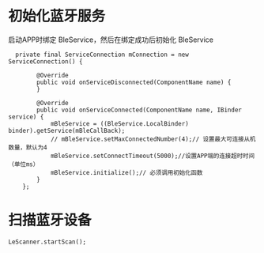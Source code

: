 # 初始化蓝牙服务
启动APP时绑定 BleService，然后在绑定成功后初始化 BleService  
```
  private final ServiceConnection mConnection = new ServiceConnection() {

        @Override
        public void onServiceDisconnected(ComponentName name) {
        }

        @Override
        public void onServiceConnected(ComponentName name, IBinder service) {
            mBleService = ((BleService.LocalBinder) binder).getService(mBleCallBack);
            // mBleService.setMaxConnectedNumber(4);// 设置最大可连接从机数量，默认为4
            mBleService.setConnectTimeout(5000);//设置APP端的连接超时时间（单位ms）
            mBleService.initialize();// 必须调用初始化函数
        }
    };
```
# 扫描蓝牙设备
```LeScanner.startScan();```
